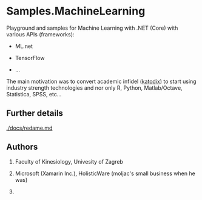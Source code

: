 # Samples.MachineLearning

Playground and samples for Machine Learning with .NET (Core) with various APIs (frameworks):

*   ML.net

*   TensorFlow

*   ...

The main motivation was to convert academic infidel ([katodix]) to start using industry strength
technologies and nor only R, Python, Matlab/Octave, Statistica, SPSS, etc...



## Further details

[./docs/redame.md](./docs/redame.md)

## Authors

1.  [katodix]: https://github.com/katodix

    Faculty of Kinesiology, Univesity of Zagreb

2.  [moljac]: https://github.com/moljac

    Microsoft (Xamarin Inc.), HolisticWare (moljac's small business when he was)

3.  [sasa]: https://github.com/someone1984


